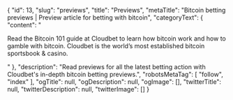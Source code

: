 {
    "id": 13,
    "slug": "previews",
    "title": "Previews",
    "metaTitle": "Bitcoin betting previews | Preview article for betting with bitcoin",
    "categoryText": {
        "content": "<p>Read the Bitcoin 101 guide at Cloudbet to learn how bitcoin work and how to gamble with bitcoin. Cloudbet is the world’s most established bitcoin sportsbook &amp; casino.</p>"
    },
    "description": "Read previews for all the latest betting action with Cloudbet's in-depth bitcoin betting previews.",
    "robotsMetaTag": [
        "follow",
        "index"
    ],
    "ogTitle": null,
    "ogDescription": null,
    "ogImage": [],
    "twitterTitle": null,
    "twitterDescription": null,
    "twitterImage": []
}

